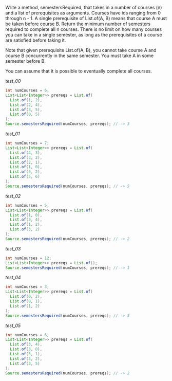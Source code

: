 Write a method, semestersRequired, that takes in a number of courses (n) and a list of prerequisites as arguments. Courses have ids ranging from 0 through n - 1. A single prerequisite of List.of(A, B) means that course A must be taken before course B. Return the minimum number of semesters required to complete all n courses. There is no limit on how many courses you can take in a single semester, as long as the prerequisites of a course are satisfied before taking it.

Note that given prerequisite List.of(A, B), you cannot take course A and course B concurrently in the same semester. You must take A in some semester before B.

You can assume that it is possible to eventually complete all courses.

_test_00_

```java
int numCourses = 6;
List<List<Integer>> prereqs = List.of(
  List.of(1, 2),
  List.of(2, 4),
  List.of(3, 5),
  List.of(0, 5)
);
Source.semestersRequired(numCourses, prereqs); // -> 3
```

_test_01_

```java
int numCourses = 7;
List<List<Integer>> prereqs = List.of(
  List.of(4, 3),
  List.of(3, 2),
  List.of(2, 1),
  List.of(1, 0),
  List.of(5, 2),
  List.of(5, 6)
);
Source.semestersRequired(numCourses, prereqs); // -> 5
```

_test_02_

```java
int numCourses = 5;
List<List<Integer>> prereqs = List.of(
  List.of(1, 0),
  List.of(3, 4),
  List.of(1, 2),
  List.of(3, 2)
);
Source.semestersRequired(numCourses, prereqs); // -> 2
```

_test_03_

```java
int numCourses = 12;
List<List<Integer>> prereqs = List.of();
Source.semestersRequired(numCourses, prereqs); // -> 1
```

_test_04_

```java
int numCourses = 3;
List<List<Integer>> prereqs = List.of(
  List.of(0, 2),
  List.of(0, 1),
  List.of(1, 2)
);
Source.semestersRequired(numCourses, prereqs); // -> 3
```

_test_05_

```java
int numCourses = 6;
List<List<Integer>> prereqs = List.of(
  List.of(3, 4),
  List.of(3, 0),
  List.of(3, 1),
  List.of(3, 2),
  List.of(3, 5)
);
Source.semestersRequired(numCourses, prereqs); // -> 2
```
